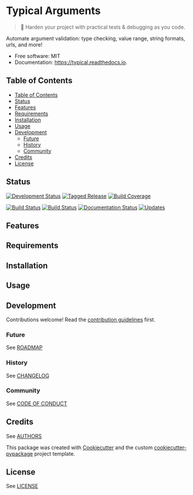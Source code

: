 # Typical Arguments

> :straight_ruler: Harden your project with practical tests & debugging as you code.

Automate argument validation: type checking, value range, string formats, urls, and more!


* Free software: MIT
* Documentation: https://typical.readthedocs.io.


## Table of Contents

- [Table of Contents](#table-of-contents)
- [Status](#status)
- [Features](#features)
- [Requirements](#requirements)
- [Installation](#installation)
- [Usage](#usage)
- [Development](#development)
  - [Future](#future)
  - [History](#history)
  - [Community](#community)
- [Credits](#credits)
- [License](#license)

## Status

[![Development Status][planning-status-shield]](ROADMAP.md)
[![Tagged Release][release-shield]](CHANGELOG.md)
[![Build Coverage][coverage-shield]][coverage-link]

[![Build Status][pypi-shield]][pypi-link]
[![Build Status][travis-shield]][travis-link]
[![Documentation Status][docs-shield]][docs-link]
[![Updates][pyup-shield]][pyup-link]

## Features

## Requirements

## Installation

## Usage

## Development

Contributions welcome! Read the [contribution guidelines](CONTRIBUTING.md) first.

### Future

See [ROADMAP](ROADMAP.md)

### History

See [CHANGELOG](CHANGELOG.md)

### Community

See [CODE OF CONDUCT](CODE_OF_CONDUCT.md)

## Credits

See [AUTHORS](AUTHORS.md)

This package was created with [Cookiecutter][cookiecutter] and the custom [cookiecutter-pypackage][cookiecutter-pypackage] project template.

## License

See [LICENSE](LICENSE)

[cookiecutter]: https://github.com/audreyr/cookiecutter
[cookiecutter-pypackage]: https://github.com/moodule/cookiecutter-pypackage

[appveyor-shield]: https://ci.appveyor.com/api/projects/status/github/moodule/typical?branch=master&svg=true
[appveyor-link]: https://ci.appveyor.com/project/moodule/typical/branch/master
[coverage-shield]: https://img.shields.io/badge/coverage-0%25-lightgrey.svg?longCache=true
[coverage-link]: https://codecov.io
[docs-shield]: https://readthedocs.org/projects/moodule/badge/?version=latest
[docs-link]: https://typical.readthedocs.io/en/latest/?badge=latest
[pypi-shield]: https://img.shields.io/pypi/v/typical.svg
[pypi-link]: https://pypi.python.org/pypi/typical
[pyup-shield]: https://pyup.io/repos/github/moodule/typical/shield.svg
[pyup-link]: https://pyup.io/repos/github/moodule/typical/
[release-shield]: https://img.shields.io/badge/release-0.1.0-blue.svg?longCache=true
[travis-shield]: https://img.shields.io/travis/moodule/typical.svg
[travis-link]: https://travis-ci.org/moodule/typical

[planning-status-shield]: https://img.shields.io/badge/status-planning-lightgrey.svg?longCache=true
[pre-alpha-status-shield]: https://img.shields.io/badge/status-pre--alpha-red.svg?longCache=true
[alpha-status-shield]: https://img.shields.io/badge/status-alpha-yellow.svg?longCache=true
[beta-status-shield]: https://img.shields.io/badge/status-beta-brightgreen.svg?longCache=true
[stable-status-shield]: https://img.shields.io/badge/status-stable-blue.svg?longCache=true
[mature-status-shield]: https://img.shields.io/badge/status-mature-8A2BE2.svg?longCache=true
[inactive-status-shield]: https://img.shields.io/badge/status-inactive-lightgrey.svg?longCache=true